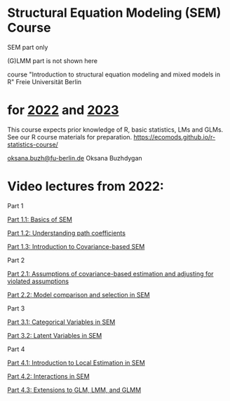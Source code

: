 # Structural Equation Modeling (SEM) Course

SEM part only 

(G)LMM part is not shown here

course "Introduction to structural equation modeling and mixed models in R"
Freie Universität Berlin


# for [2022](https://github.com/oksanabuzh/Structural_Equation_Modeling_Course/tree/main/2022_SEM_course) and [2023](https://github.com/oksanabuzh/Structural_Equation_Modeling_Course/tree/main/2023_SEM_course) 

This course expects prior knowledge of R, basic statistics, LMs and GLMs. See our R course materials for preparation. https://ecomods.github.io/r-statistics-course/

oksana.buzh@fu-berlin.de
Oksana Buzhdygan


# Video lectures from 2022:

Part 1

[Part 1.1: Basics of SEM](https://youtu.be/y1JajRMT9io)

[Part 1.2: Understanding path coefficients](https://youtu.be/7UHu8udL7WI)

[Part 1.3: Introduction to Covariance-based SEM](https://youtu.be/t9_LGfC-Cso)


Part 2

[Part 2.1: Assumptions of covariance-based estimation and adjusting for violated assumptions](https://youtu.be/30bNyHE-bSs)

[Part 2.2: Model comparison and selection in SEM](https://youtu.be/hWvdSvmmtuQ)


Part 3

[Part 3.1: Categorical Variables in SEM](https://youtu.be/hM-bZ1DK1Pc)

[Part 3.2: Latent Variables in SEM](https://youtu.be/sJWuUIr7Sdo)


Part 4

[Part 4.1: Introduction to Local Estimation in SEM](https://youtu.be/hs_3pD49ZzU) 


[Part 4.2: Interactions in SEM](https://youtu.be/5x4XvEMQCUk)


[Part 4.3: Extensions to GLM, LMM, and GLMM](https://youtu.be/-hBnyxRiRIs)


